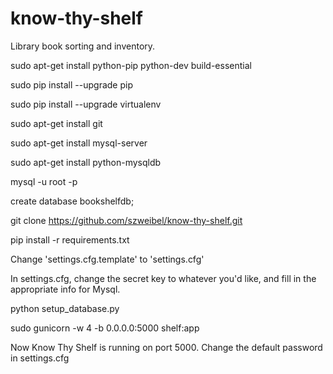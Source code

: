 know-thy-shelf
==============

Library book sorting and inventory.

sudo apt-get install python-pip python-dev build-essential

sudo pip install --upgrade pip

sudo pip install --upgrade virtualenv

sudo apt-get install git

sudo apt-get install mysql-server

sudo apt-get install python-mysqldb

mysql -u root -p

create database bookshelfdb;

git clone https://github.com/szweibel/know-thy-shelf.git

pip install -r requirements.txt

Change 'settings.cfg.template' to 'settings.cfg'

In settings.cfg, change the secret key to whatever you'd like, and fill in the appropriate info for Mysql.

python setup_database.py

sudo gunicorn -w 4 -b 0.0.0.0:5000 shelf:app

Now Know Thy Shelf is running on port 5000. Change the default password in settings.cfg
